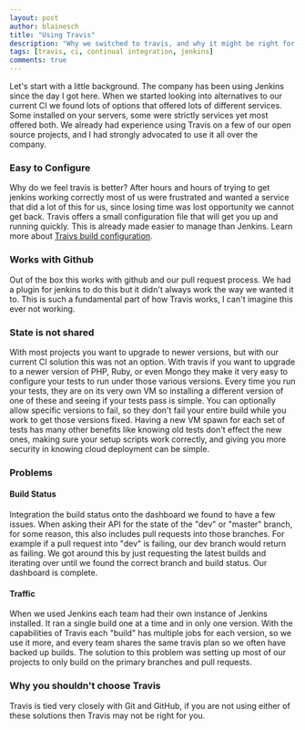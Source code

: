 ```yaml
---
layout: post
author: blainesch
title: "Using Travis"
description: "Why we switched to travis, and why it might be right for you."
tags: [travis, ci, continual integration, jenkins]
comments: true
---
```


Let's start with a little background. The company has been using Jenkins since the day I got here. When we started looking into alternatives to our current CI we found lots of options that offered lots of different services. Some installed on your servers, some were strictly services yet most offered both. We already had experience using Travis on a few of our open source projects, and I had strongly advocated to use it all over the company.

### Easy to Configure
Why do we feel travis is better? After hours and hours of trying to get jenkins working correctly most of us were frustrated and wanted a service that did a lot of this for us, since losing time was lost opportunity we cannot get back. Travis offers a small configuration file that will get you up and running quickly. This is already made easier to manage than Jenkins.
Learn more about [Traivs build configuration](http://docs.travis-ci.com/user/build-configuration/).

### Works with Github
Out of the box this works with github and our pull request process. We had a plugin for jenkins to do this but it didn't always work the way we wanted it to. This is such a fundamental part of how Travis works, I can't imagine this ever not working.

### State is not shared
With most projects you want to upgrade to newer versions, but with our current CI solution this was not an option. With travis if you want to upgrade to a newer version of PHP, Ruby, or even Mongo they make it very easy to configure your tests to run under those various versions. Every time you run your tests, they are on its very own VM so installing a different version of one of these and seeing if your tests pass is simple. You can optionally allow specific versions to fail, so they don't fail your entire build while you work to get those versions fixed.
Having a new VM spawn for each set of tests has many other benefits like knowing old tests don't effect the new ones, making sure your setup scripts work correctly, and giving you more security in knowing cloud deployment can be simple.

### Problems

#### Build Status
Integration the build status onto the dashboard we found to have a few issues. When asking their API for the state of the "dev" or "master" branch, for some reason, this also includes pull requests into those branches. For example if a pull request into "dev" is failing, our dev branch would return as failing.
We got around this by just requesting the latest builds and iterating over until we found the correct branch and build status. Our dashboard is complete.

#### Traffic
When we used Jenkins each team had their own instance of Jenkins installed. It ran a single build one at a time and in only one version. With the capabilities of Travis each "build" has multiple jobs for each version, so we use it more, and every team shares the same travis plan so we often have backed up builds.
The solution to this problem was setting up most of our projects to only build on the primary branches and pull requests.

### Why you shouldn't choose Travis
Travis is tied very closely with Git and GitHub, if you are not using either of these solutions then Travis may not be right for you.
